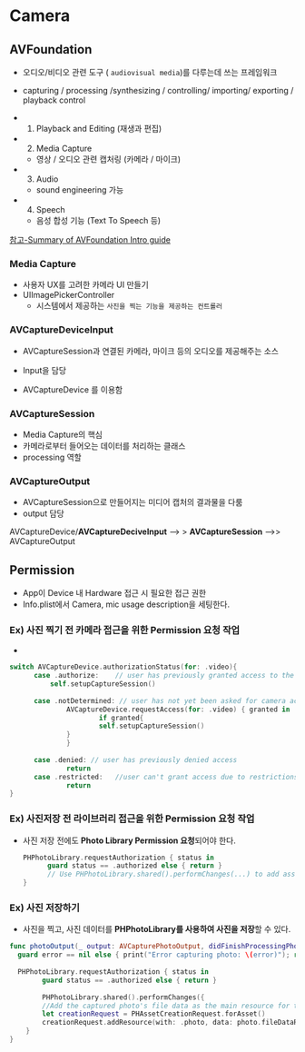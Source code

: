 # Camera









## AVFoundation

- 오디오/비디오 관련 도구 ( `audiovisual media`)를 다루는데 쓰는 프레임워크
- capturing / processing /synthesizing / controlling/ importing/ exporting / playback control
- 1) Playback and Editing (재생과 편집)

- 2) Media Capture 
  - 영상 / 오디오 관련 캡처링 (카메라 / 마이크)
- 3) Audio
  - sound engineering 가능
- 4) Speech
  - 음성 합성 기능 (Text To Speech 등)



[참고-Summary of AVFoundation Intro guide](https://medium.com/@cafielo/summary-of-avfoundation-intro-guide-ec7cd1aa74e8)



### Media Capture

- 사용자 UX를 고려한 카메라 UI 만들기
- UIImagePickerController 
  - 시스템에서 제공하는 `사진을 찍는 기능을 제공하는 컨트롤러`



### AVCaptureDeviceInput

- AVCaptureSession과 연결된 카메라, 마이크 등의 오디오를 제공해주는 소스
- Input을 담당

- AVCaptureDevice 를 이용함



### AVCaptureSession

- Media Capture의 핵심
- 카메라로부터 들어오는 데이터를 처리하는 클래스
- processing 역할



### AVCaptureOutput

- AVCaptureSession으로 만들어지는 미디어 캡처의 결과물을 다룸
- output 담당



AVCaptureDevice/**AVCaptureDeciveInput**	--> > **AVCaptureSession** 	-->> 	AVCaptureOutput









## Permission

- App이 Device 내 Hardware 접근 시 필요한 접근 권한
- Info.plist에서 Camera, mic usage description을 세팅한다.



### Ex) 사진 찍기 전 카메라 접근을 위한 Permission 요청 작업

- 

  ```swift
  switch AVCaptureDevice.authorizationStatus(for: .video){
    	case .authorize:	// user has previously granted access to the camera
    		self.setupCaptureSession()
    
    	case .notDetermined: // user has not yet been asked for camera access
    			AVCaptureDevice.requestAccess(for: .video) { granted in 
  						if granted{
         	     		self.setupCaptureSession()
            	}                                      
  				}
    
    	case .denied: // user has previously denied access
    			return
    	case .restricted:	//user can't grant access due to restrictions
    			return
  }
  ```



###  Ex) 사진저장 전 라이브러리 접근을 위한 Permission 요청 작업 

- 사진 저장 전에도 **Photo Library Permission 요청**되어야 한다. 

  ```swift
  PHPhotoLibrary.requestAuthorization { status in
  		guard status == .authorized else { return }
  		// Use PHPhotoLibrary.shared().performChanges(...) to add assets
  }
  ```



### Ex) 사진 저장하기

- 사진을 찍고, 사진 데이터를 **PHPhotoLibrary를 사용하여 사진을 저장**할 수 있다.

```swift
func photoOutput(_ output: AVCapturePhotoOutput, didFinishProcessingPhoto photo: AVCapturePhoto, error: Error?){
  guard error == nil else { print("Error capturing photo: \(error)"); return }
  
  PHPhotoLibrary.requestAuthorization { status in
		guard status == .authorized else { return }
		
		PHPhotoLibrary.shared().performChanges({
      	//Add the captured photo's file data as the main resource for the Photo asset
      	let creationRequest = PHAssetCreationRequest.forAsset()
      	creationRequest.addResource(with: .photo, data: photo.fileDataRepresentation()!, options: nil)} , completionHandler: self.handlePhotoLibraryError)
	}
}
```

